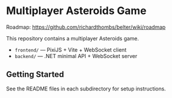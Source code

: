# Multiplayer Asteroids Game
Roadmap: https://github.com/richardthombs/belter/wiki/roadmap

This repository contains a multiplayer Asteroids game.

- `frontend/` — PixiJS + Vite + WebSocket client
- `backend/` — .NET minimal API + WebSocket server

## Getting Started

See the README files in each subdirectory for setup instructions.
